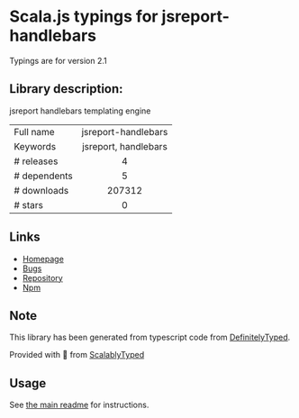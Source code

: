 
# Scala.js typings for jsreport-handlebars

Typings are for version 2.1

## Library description:
jsreport handlebars templating engine

|                    |                 |
| ------------------ | :-------------: |
| Full name          | jsreport-handlebars |
| Keywords           | jsreport, handlebars |
| # releases         | 4 |
| # dependents       | 5 |
| # downloads        | 207312 |
| # stars            | 0 |

## Links
- [Homepage](https://github.com/jsreport/jsreport-handlebars)
- [Bugs](https://github.com/jsreport/jsreport-handlebars/issues)
- [Repository](https://github.com/jsreport/jsreport-handlebars)
- [Npm](https://www.npmjs.com/package/jsreport-handlebars)
    


## Note
This library has been generated from typescript code from [DefinitelyTyped](https://definitelytyped.org).

Provided with :purple_heart: from [ScalablyTyped](https://github.com/oyvindberg/ScalablyTyped)

## Usage
See [the main readme](../../readme.md) for instructions.


